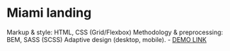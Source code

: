 # Miami landing

Markup & style: HTML, CSS (Grid/Flexbox) Methodology & preprocessing: BEM, SASS (SCSS) Adaptive design (desktop, mobile).
    - [DEMO LINK](https://bcmp4p1.github.io/miami-landing/)


